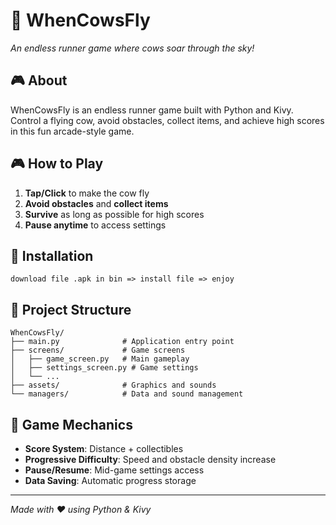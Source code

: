 # 🐄 WhenCowsFly

*An endless runner game where cows soar through the sky!*

## 🎮 About
WhenCowsFly is an endless runner game built with Python and Kivy. Control a flying cow, avoid obstacles, collect items, and achieve high scores in this fun arcade-style game.

## 🎮 How to Play
1. **Tap/Click** to make the cow fly
2. **Avoid obstacles** and **collect items**
3. **Survive** as long as possible for high scores
4. **Pause anytime** to access settings

## 🚀 Installation
```
download file .apk in bin => install file => enjoy
```

## 📁 Project Structure
```
WhenCowsFly/
├── main.py              # Application entry point
├── screens/             # Game screens
│   ├── game_screen.py   # Main gameplay
│   ├── settings_screen.py # Game settings
│   └── ...
├── assets/              # Graphics and sounds
└── managers/            # Data and sound management
```

## 🎯 Game Mechanics
- **Score System**: Distance + collectibles
- **Progressive Difficulty**: Speed and obstacle density increase
- **Pause/Resume**: Mid-game settings access
- **Data Saving**: Automatic progress storage

---
*Made with ❤️ using Python & Kivy*
